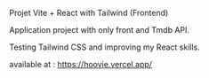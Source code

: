 Projet Vite + React with Tailwind (Frontend)

Application project with only front and Tmdb API.

Testing Tailwind CSS and improving my React skills.

available at  : https://hoovie.vercel.app/